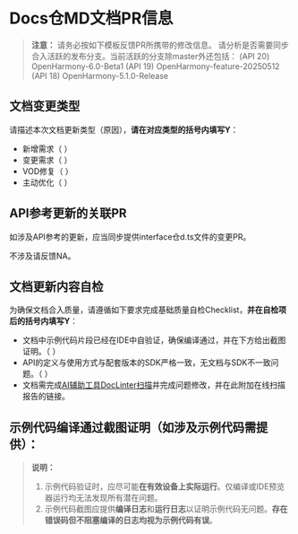 # Docs仓MD文档PR信息

> **注意：**
> 请务必按如下模板反馈PR所携带的修改信息。
> 请分析是否需要同步合入活跃的发布分支。当前活跃的分支除master外还包括：
> (API 20) OpenHarmony-6.0-Beta1
> (API 19) OpenHarmony-feature-20250512
> (API 18) OpenHarmony-5.1.0-Release

## 文档变更类型

请描述本次文档更新类型（原因），**请在对应类型的括号内填写Y**：
- 新增需求（ ）
- 变更需求（ ）
- VOD修复（ ）
- 主动优化（ ）

## API参考更新的关联PR

如涉及API参考的更新，应当同步提供interface仓d.ts文件的变更PR。

不涉及请反馈NA。
  
## 文档更新内容自检

为确保文档合入质量，请遵循如下要求完成基础质量自检Checklist，**并在自检项后的括号内填写Y**：

- 文档中示例代码片段已经在IDE中自验证，确保编译通过，并在下方给出截图证明。（ ）
- API的定义与使用方式与配套版本的SDK严格一致，无文档与SDK不一致问题。（ ）
- 文档需完成[AI辅助工具DocLinter扫描](https://gitee.com/openharmony/docs/wikis/HarmonyPilot-DocLinter%20AI%E8%BE%85%E5%8A%A9%E5%86%99%E4%BD%9C%E6%8F%92%E4%BB%B6#%E6%9F%A5%E7%9C%8B%E5%9C%A8%E7%BA%BF%E6%8A%A5%E5%91%8A)并完成问题修改，并在此附加在线扫描报告的链接。

## 示例代码编译通过截图证明（如涉及示例代码需提供）：

> **说明：**
> 1. 示例代码验证时，应尽可能**在有效设备上实际运行**。仅编译或IDE预览器运行均无法发现所有潜在问题。
> 2. 示例代码截图应提供**编译日志**和**运行日志**以证明示例代码无问题。**存在错误码但不阻塞编译的日志均视为示例代码有误**。